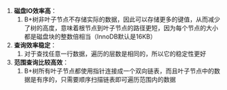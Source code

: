 1. **磁盘IO效率高**：
	1. B+树非叶子节点不存储实际的数据，因此可以存储更多的键值，从而减少了树的高度，意味着根节点到叶子节点的路径更短，因为每个节点的大小都是磁盘块的整数倍相当（InnoDB默认是16KB）
2. **查询效率稳定**：
	1. 对于查找任意一行数据，遍历的层数是相同的，所以它的稳定性更好
3. **范围查询比较高效**：
	1. B+树所有叶子节点都使用指针连接成一个双向链表，而且叶子节点中的数据是有序的，只需要顺序扫描链表即可遍历范围内的数据